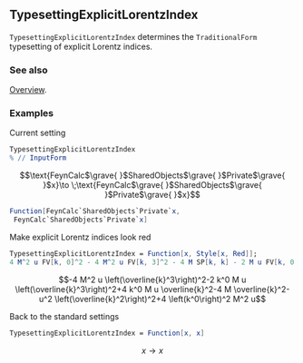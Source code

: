 ## TypesettingExplicitLorentzIndex

`TypesettingExplicitLorentzIndex` determines the `TraditionalForm` typesetting of explicit Lorentz indices.

### See also

[Overview](Extra/FeynCalc.md).

### Examples

Current setting

```mathematica
TypesettingExplicitLorentzIndex
% // InputForm
```

$$\text{FeynCalc$\grave{ }$SharedObjects$\grave{ }$Private$\grave{ }$x}\to \;\text{FeynCalc$\grave{ }$SharedObjects$\grave{ }$Private$\grave{ }$x}$$

```mathematica
Function[FeynCalc`SharedObjects`Private`x, 
 FeynCalc`SharedObjects`Private`x]
```

Make explicit Lorentz indices look red

```mathematica
TypesettingExplicitLorentzIndex = Function[x, Style[x, Red]];
4 M^2 u FV[k, 0]^2 - 4 M^2 u FV[k, 3]^2 - 4 M SP[k, k] - 2 M u FV[k, 0] FV[k, 3]^2 + 4 M u FV[k, 0] FV[k, 2] - u^2 FV[k, 2]^2
```

$$-4 M^2 u \left(\overline{k}^3\right)^2-2 k^0 M u \left(\overline{k}^3\right)^2+4 k^0 M u \overline{k}^2-4 M \overline{k}^2-u^2 \left(\overline{k}^2\right)^2+4 \left(k^0\right)^2 M^2 u$$

Back to the standard settings

```mathematica
TypesettingExplicitLorentzIndex = Function[x, x]
```

$$x\to x$$
